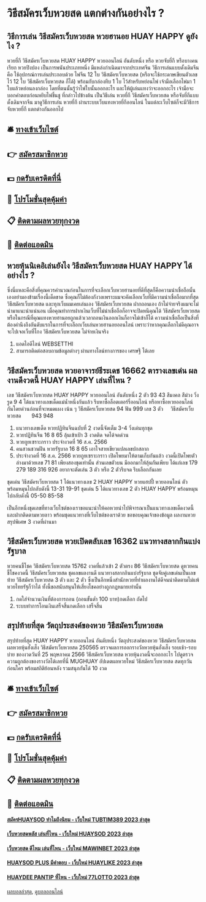 # วิธีสมัครเว็บหวยสด แตกต่างกันอย่างไร ?
## วิธีการเล่น วิธีสมัครเว็บหวยสด หวยฮานอย HUAY HAPPY ดูยังไง ?
หวยยี่กี วิธีสมัครเว็บหวยสด HUAY HAPPY หวยออนไลน์ อันดับหนึ่ง หรือ หวยจับยี่กี หรือบางคนเรียก หวยปิงปอง เป็นการพนันประเภทหนึ่ง มีแหล่งกำเนิดมาจากประเทศจีน วิธีการเล่นแบบดั้งเดิมจีน คือ ใช้อุปกรณ์การเล่นประกอบด้วย ไพ่จีน 12 ใบ วิธีสมัครเว็บหวยสด (หรือจะใช้กระดาษเขียนตัวเลขไว้ 12 ใบ วิธีสมัครเว็บหวยสด ก็ได้) พร้อมกับกล่องทึบ 1 ใบ ไว้สำหรับหย่อนไพ่ เจ้ามือเลือกไพ่มา 1 ใบแล้วหย่อนลงกล่อง โดยที่ตนนั้นรู้ว่าไพ่ใบนั้นออกอะไร และให้ผู้เล่นแทงว่าจะออกอะไร เจ้ามือจะบอกคำตอบก่อนหยิบไพ่ขึ้นชู
ที่กล่าวไปข้างต้น เป็นวิธีเล่น หวยยี่กี วิธีสมัครเว็บหวยสด หรือจับยี่กีแบบดั้งเดิมจากจีน มาดูวิธีการเล่น หวยยี่กี ผ่านระบบเว็บแทงหวยยี่กีออนไลน์ ในแต่ละเว็บไซต์ก็จะมีวิธีการ จับหวยยี่กี แตกต่างกันออกไป

## 🛎 [ทางเข้าเว็บไซต์](https://bit.ly/3BG5bNw)
## 👉 [สมัครสมาชิกหวย](https://bit.ly/3BG5bNw)
## 💵 [กดรับเครดิตที่นี่](https://bit.ly/3C3mvgS)
## 👑 [โปรโมชั่นสุดคุ้มค่า](https://bit.ly/3C3mvgS)
## 📋 [ติดตามผลหวยทุกงวด](https://bit.ly/3C3mvgS)
## 📱 [ติดต่อแอดมิน](https://bit.ly/3C3mvgS)

## หวยหุ้นนิเคอิเล่นยังไง วิธีสมัครเว็บหวยสด HUAY HAPPY ได้อย่างไร ?
ซึ่งนี่แหละคือสิ่งที่คุณควรคำนวณก่อนในการที่จะเลือกเว็บหวยฮานอยที่ดีที่สุดก็คือความน่าเชื่อถือนั้นเองอย่ามองข้ามเรื่องนี้เด็ดขาด
ซึ่งคุณก็ไม่ต้องกังวลเพราะผมจะคัดเลือกเว็บที่มีความน่าเชื่อถือมากที่สุด วิธีสมัครเว็บหวยสด และทุกเว็บผมเคยเล่นเอง วิธีสมัครเว็บหวยสด ฝากถอนเอง ถ้าไม่จ่ายจริงผมจะไม่นำมาแนะนำแน่นอน
เมื่อคุณทำการฝากเงินเว็บที่ไม่น่าเชื่อถือก็อาจจะปิดหนีคุณได้ วิธีสมัครเว็บหวยสด หรือในกรณีที่คุณแทงหวยฮานอยถูกแล้วเวลาถอนเงินออกเงินก็อาจไม่เข้าก็ได้
ความน่าเชื่อถือเป็นสิ่งที่ต้องคำนึงถึงอันดับแรกในการที่จะเลือกเว็บเล่นหวยฮานอยออนไลน์ เพราะว่าหากคุณเลือกไม่ดีคุณอาจจะไปเจอเว็บที่โกง วิธีสมัครเว็บหวยสด ไม่จ่ายเงินจริง
1. แอดไอดีไลน์ WEBSETTHI
2. สามารถติดต่อสอบถามข้อมูลต่างๆ ผ่านทางไลน์ทางการของ เศรษฐี ได้เลย

## วิธีสมัครเว็บหวยสด หวยอาจารย์ธีระเดช 16662 ตารางเลขเด่น ผลงานดีงวดนี้ HUAY HAPPY เล่นที่ไหน ?
เลข วิธีสมัครเว็บหวยสด HUAY HAPPY หวยออนไลน์ อันดับหนึ่ง 2 ตัว 93 43
สีมงคล สีม่วง
วิ่งรูด 9 4
ได้แนวทางเลขเด็ดแม่น้ำหนึ่งกันแล้ว รีบหาซื้อล็อตเตอร์รี่ออนไลน์ หรือหาซื้อหวยออนไลน์ กันโดยด่วนก่อนที่จะหมดแผง
เน้น ๆ วิธีสมัครเว็บหวยสด 94
ฟัน 999
เลข 3 ตัว     วิธีสมัครเว็บหวยสด       943 948
1. แนวทางเลขเด็ด หวยปฏิทินจีนฉบับที่ 2 งวดนี้จัดเต็ม 3-4 วิ่งเด่นทุกชุด
2. หวยปฏิทินจีน 16 8 65 ลุ้นเข้าเป้า 3 งวดติด จดได้จดด่วน
3. หวยกูยเซราะกราว ประจำงวดที่ 16 ส.ค. 2566
4. คนสวนชวนฝัน หวยรัฐบาล 16 8 65 เอาใจสายเขียวแปลเลขปกสลาก
5. ประจำงวดที่ 16 ส.ค. 2566 หวยกูยเซราะกราว เปิดโพยมาให้ตามเก็บกันแล้ว งวดนี้เปิดโพยตัวล่างมาด้วยเลข 71 81 เพียงสองชุดเท่านั้น ส่วนเลขตัวบน มีออกมาให้ลุ้นกันเพียบ ได้แก่เลข 179 279 189 316 926 อยากจะตัดเล่น 3 ตัว หรือ 2 ตัวรีบจด รีบเลือกกันเลย

ชุดเด่น วิธีสมัครเว็บหวยสด 1 ได้แนวทางเลข 2 HUAY HAPPY หวยแฮปปี้ หวยออนไลน์ ตัว พร้อมหมุนไปกลับดังนี้
13-31
19-91
ชุดเด่น 5 ได้แนวทางเลข 2 ตัว HUAY HAPPY พร้อมหมุนไปกลับดังนี้
05-50
85-58

เป็นอีกหนึ่งชุดเลขที่ทางเว็บไซต์ของเราขอแนะนำให้คอหวยนำไปพิจารณาเป็นแนวทางเลขเด็ดงวดนี้ และฝากติดตามหวยลาว พร้อมชุดแนวทางที่เว็บไซต์ของเราด้วย
ขอขอบคุณเจ้าของข้อมูล
ผลงานหวยสรุปพิเศษ 3 งวดที่ผ่านมา

## วิธีสมัครเว็บหวยสด หวยเปิดตลับเลข 16362 แนวทางสลากกินแบ่งรัฐบาล
หวยคนชี้โชค วิธีสมัครเว็บหวยสด 15762 งวดที่แล้วเข้า 2 ตัวตรง 86 วิธีสมัครเว็บหวยสด ดูหวยคนชี้โชคงวดนี้ วิธีสมัครเว็บหวยสด ชุดเลขผลงานดี แนวทางสลากกินแบ่งรัฐบาล ชุดจับคู่เลขเด่นเป็นเลขท้าย วิธีสมัครเว็บหวยสด 3 ตัว และ 2 ตัว ซึ่งเป็นอีกหนึ่งสำนักหวยที่ทำผลงานได้ดีจนน่าติดตามไม่แพ้หวยไทยรัฐก็ว่าได้ ทั้งนี้ขอสนับสนุนให้เสี่ยงโชคอย่างถูกกฎหมายเท่านั้น
1. กดใส่จำนวนเงินที่ต้องการถอน (ถอนขั้นต่ำ 100 บาท)กดเลือก ถัดไป
2. ระบบทำการโอนเงินเสร็จสิ้นกดเลือก เสร็จสิ้น

## สรุปท้ายที่สุด วัตถุประสงค์ของหวย วิธีสมัครเว็บหวยสด
สรุปท้ายที่สุด HUAY HAPPY หวยออนไลน์ อันดับหนึ่ง วัตถุประสงค์ของหวย วิธีสมัครเว็บหวยสด ผลหวยหุ้นฮั่งเส็ง วิธีสมัครเว็บหวยสด 250565 ตรวจผลการออกรางวัลหวยหุ้นอั่งเส็ง รอบเช้า-รอบบ่าย ของงวดวันที่ 25 พฤษภาคม 2566 วิธีสมัครเว็บหวยสด หวยหุ้นงวดนี้จะออกอะไร ไปดูตรวจความถูกต้องของรางวัลได้เลยที่นี่ MUGHUAY อัปเดตผลหวยใหม่ วิธีสมัครเว็บหวยสด สดทุกวันก่อนใคร พร้อมสถิติย้อนหลัง รวมสนุกกันได้ 10 งวด

## 🛎 [ทางเข้าเว็บไซต์](https://bit.ly/3BG5bNw)
## 👉 [สมัครสมาชิกหวย](https://bit.ly/3BG5bNw)
## 💵 [กดรับเครดิตที่นี่](https://bit.ly/3C3mvgS)
## 👑 [โปรโมชั่นสุดคุ้มค่า](https://bit.ly/3C3mvgS)
## 📋 [ติดตามผลหวยทุกงวด](https://bit.ly/3C3mvgS)
## 📱 [ติดต่อแอดมิน](https://bit.ly/3C3mvgS)

#### [สมัครHUAYSOD ทำไมถึงนิยม - เว็บใหม่ TUBTIM389 2023 ล่าสุด](https://atom.io/themes/สมัครhuaysod%20ทำไมถึงนิยม%20-%20เว็บใหม่%20tubtim389%202023%20ล่าสุด)
#### [เว็บหวยสดพลัส เล่นที่ไหน - เว็บใหม่ HUAYSOD 2023 ล่าสุด](https://atom.io/themes/เว็บหวยสดพลัส%20เล่นที่ไหน%20-%20เว็บใหม่%20huaysod%202023%20ล่าสุด)
#### [เว็บหวยสด ดีไหม เล่นที่ไหน - เว็บใหม่ MAWINBET 2023 ล่าสุด](https://atom.io/themes/เว็บหวยสด%20ดีไหม%20เล่นที่ไหน%20-%20เว็บใหม่%20mawinbet%202023%20ล่าสุด)
#### [HUAYSOD PLUS มีคำตอบ - เว็บใหม่ HUAYLIKE 2023 ล่าสุด](https://atom.io/themes/huaysod%20plus%20มีคำตอบ%20-%20เว็บใหม่%20huaylike%202023%20ล่าสุด)
#### [HUAYDEE PANTIP ที่ไหน - เว็บใหม่ 77LOTTO 2023 ล่าสุด](https://atom.io/themes/huaydee%20pantip%20ที่ไหน%20-%20เว็บใหม่%2077lotto%202023%20ล่าสุด)

[ผลบอลล่าสุด](https://siamsport.tv "ผลบอลล่าสุด"), [ดูบอลออนไลน์](https://siamsport.tv/ดูบอลสด "ดูบอลออนไลน์")